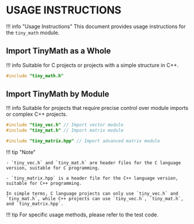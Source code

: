 # USAGE INSTRUCTIONS

!!! info "Usage Instructions"
    This document provides usage instructions for the `tiny_math` module.

## Import TinyMath as a Whole

!!! info
    Suitable for C projects or projects with a simple structure in C++.

```c
#include "tiny_math.h"
```

## Import TinyMath by Module
!!! info
    Suitable for projects that require precise control over module imports or complex C++ projects.

```c
#include "tiny_vec.h" // Import vector module
#include "tiny_mat.h" // Import matrix module
```

```cpp
#include "tiny_matrix.hpp" // Import advanced matrix module
```

!!! tip "Note"

    - `tiny_vec.h` and `tiny_mat.h` are header files for the C language version, suitable for C programming.

    - `tiny_matrix.hpp` is a header file for the C++ language version, suitable for C++ programming.

    In simple terms, C language projects can only use `tiny_vec.h` and `tiny_mat.h`, while C++ projects can use `tiny_vec.h`, `tiny_mat.h`, and `tiny_matrix.hpp`.

!!! tip
    For specific usage methods, please refer to the test code.